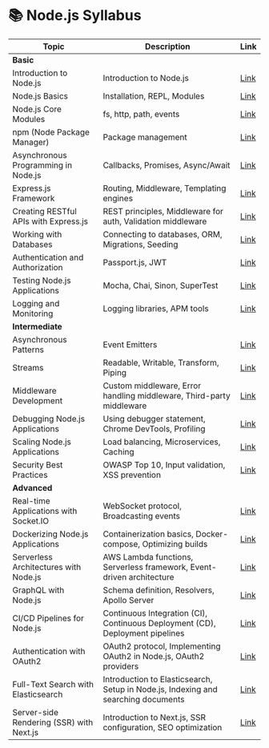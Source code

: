 # 📚 Node.js Syllabus

| Topic                                                        | Description                                                                                                                                                           | Link                                                                                   |
|--------------------------------------------------------------|-----------------------------------------------------------------------------------------------------------------------------------------------------------------------|----------------------------------------------------------------------------------------|
| **Basic**                                                    |                                                                                                                                                                       |                                                                                        |
| Introduction to Node.js                                      | Introduction to Node.js                                                                                                                                               | [Link](https://nodejs.org/en/about/)                                                   |
| Node.js Basics                                               | Installation, REPL, Modules                                                                                                                                           | [Link](https://nodejs.org/en/docs/guides/getting-started-guide/)                        |
| Node.js Core Modules                                         | fs, http, path, events                                                                                                                                               | [Link](https://nodejs.org/en/docs/guides/getting-started-guide/)                        |
| npm (Node Package Manager)                                   | Package management                                                                                                                                                   | [Link](https://docs.npmjs.com/)                                                         |
| Asynchronous Programming in Node.js                          | Callbacks, Promises, Async/Await                                                                                                                                     | [Link](https://nodejs.org/en/docs/guides/event-loop-timers-and-nexttick/)               |
| Express.js Framework                                         | Routing, Middleware, Templating engines                                                                                                                              | [Link](https://expressjs.com/)                                                         |
| Creating RESTful APIs with Express.js                        | REST principles, Middleware for auth, Validation middleware                                                                                                           | [Link](https://expressjs.com/en/starter/basic-routing.html)                             |
| Working with Databases                                       | Connecting to databases, ORM, Migrations, Seeding                                                                                                                     | [Link](https://node-postgres.com/)                                                     |
| Authentication and Authorization                            | Passport.js, JWT                                                                                                                                                     | [Link](https://github.com/jaredhanson/passport)                                         |
| Testing Node.js Applications                                 | Mocha, Chai, Sinon, SuperTest                                                                                                                                        | [Link](https://mochajs.org/)                                                           |
| Logging and Monitoring                                       | Logging libraries, APM tools                                                                                                                                         | [Link](https://nodejs.org/en/docs/guides/debugging-getting-started/)                    |
| **Intermediate**                                             |                                                                                                                                                                       |                                                                                        |
| Asynchronous Patterns                                        | Event Emitters                                                                                                                                                       | [Link](https://blog.risingstack.com/node-js-async-best-practices-avoiding-callback-hell-node-js-at-scale/) |
| Streams                                                      | Readable, Writable, Transform, Piping                                                                                                                                | [Link](https://nodejs.org/api/stream.html)                                              |
| Middleware Development                                       | Custom middleware, Error handling middleware, Third-party middleware                                                                                                  | [Link](https://expressjs.com/en/guide/writing-middleware.html)                          |
| Debugging Node.js Applications                               | Using debugger statement, Chrome DevTools, Profiling                                                                                                                  | [Link](https://nodejs.org/en/docs/guides/debugging-getting-started/)                    |
| Scaling Node.js Applications                                 | Load balancing, Microservices, Caching                                                                                                                               | [Link](https://blog.risingstack.com/scaling-node-js-applications/)                       |
| Security Best Practices                                      | OWASP Top 10, Input validation, XSS prevention                                                                                                                       | [Link](https://blog.risingstack.com/node-js-security-checklist/)                        |
| **Advanced**                                                 |                                                                                                                                                                       |                                                                                        |
| Real-time Applications with Socket.IO                        | WebSocket protocol, Broadcasting events                                                                                                                              | [Link](https://socket.io/get-started/chat/)                                             |
| Dockerizing Node.js Applications                             | Containerization basics, Docker-compose, Optimizing builds                                                                                                            | [Link](https://nodejs.org/en/docs/guides/nodejs-docker-webapp/)                         |
| Serverless Architectures with Node.js                        | AWS Lambda functions, Serverless framework, Event-driven architecture                                                                                                 | [Link](https://serverless.com/framework/docs/providers/aws/guide/intro/)                |
| GraphQL with Node.js                                         | Schema definition, Resolvers, Apollo Server                                                                                                                           | [Link](https://graphql.org/graphql-js/)                                                |
| CI/CD Pipelines for Node.js                                  | Continuous Integration (CI), Continuous Deployment (CD), Deployment pipelines                                                                                        | [Link](https://circleci.com/blog/how-to-build-a-nodejs-ci-cd-pipeline-using-circleci/) |
| Authentication with OAuth2                                   | OAuth2 protocol, Implementing OAuth2 in Node.js, OAuth2 providers                                                                                                      | [Link](https://oauth.net/2/)                                                           |
| Full-Text Search with Elasticsearch                          | Introduction to Elasticsearch, Setup in Node.js, Indexing and searching documents                                                                                     | [Link](https://www.elastic.co/)                                                        |
| Server-side Rendering (SSR) with Next.js                     | Introduction to Next.js, SSR configuration, SEO optimization                                                                                                          | [Link](https://nextjs.org/)                                                            |
